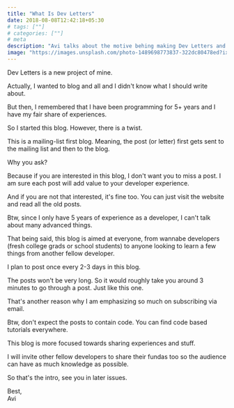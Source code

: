 ```yaml
---
title: "What Is Dev Letters"
date: 2018-08-08T12:42:18+05:30
# tags: [""]
# categories: [""]
# meta
description: "Avi talks about the motive behing making Dev Letters and what it offers to its readers"
image: "https://images.unsplash.com/photo-1489698773837-322dc80478ed?ixlib=rb-0.3.5&ixid=eyJhcHBfaWQiOjEyMDd9&s=9389cad71970e33823ee4df040d51ae2&auto=format&fit=crop&w=800&q=80"
---
```


Dev Letters is a new project of mine.

Actually, I wanted to blog and all and I didn't know what I should write about.

But then, I remembered that I have been programming for 5+ years and I have my fair share of experiences.

So I started this blog. However, there is a twist.

This is a mailing-list first blog. Meaning, the post (or letter) first gets sent to the mailing list and then to the blog.

Why you ask?

Because if you are interested in this blog, I don't want you to miss a post. I am sure each post will add value to your developer experience.

And if you are not that interested, it's fine too. You can just visit the website and read all the old posts.

Btw, since I only have 5 years of experience as a developer, I can't talk about many advanced things.

That being said, this blog is aimed at everyone, from wannabe developers (fresh college grads or school students) to anyone looking to learn a 
few things from another fellow developer.

I plan to post once every 2-3 days in this blog.

The posts won't be very long. So it would roughly take you around 3 minutes to go through a post. Just like this one.

That's another reason why I am emphasizing so much on subscribing via email.

Btw, don't expect the posts to contain code. You can find code based tutorials everywhere. 

This blog is more focused towards sharing experiences and stuff.

I will invite other fellow developers to share their fundas too so the audience can have as much knowledge as possible.

So that's the intro, see you in later issues.

Best,<br>
Avi
